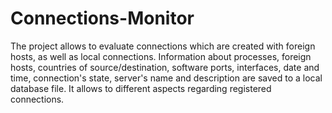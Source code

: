 # Connections-Monitor
The project allows to evaluate connections which are created with foreign hosts, as well as local connections. Information about processes, foreign hosts, countries of source/destination, software ports, interfaces, date and time, connection's state, server's name and description are saved to a local database file. It allows to different aspects regarding registered connections.
